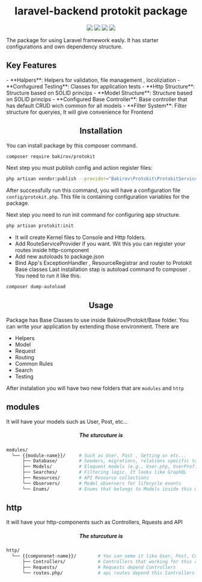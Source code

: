 <div align="center">
  <h1>laravel-backend protokit package</h1>
</div>

<div align="center">
  <img src="https://img.shields.io/packagist/dependency-v/bakirov/protokit/php">
  <img src="https://img.shields.io/packagist/dt/bakirov/protokit">
  <img src="https://img.shields.io/packagist/v/bakirov/protokit">
  <img src="https://img.shields.io/packagist/dt/bakirov/protokit">
</div>

The package for using Laravel framework easly. It has starter configurations and own dependency structure. 
  
<h2>Key Features</h2>
- **Halpers**: Helpers for validation, file management , locoliziation
- **Confugured Testing**:  Classes for application tests
- **Http Structure**:  Structure based on SOLID princips
- **Model Structure**:  Structure based on SOLID princips
- **Configured Base Controller**:  Base controller that has default CRUD wich common for all models
- **Filter System**:  Filter structure for queryies, It will give convenience for Frontend

<div align="center">
  <h2>Installation</h2>
</div>

You can install package by this composer command.
```bash
composer require bakirov/protokit
```

Next step you must publish config and action register files:

```bash
php artisan vendor:publish --provider="Bakirov\Protokit\ProtokitServiceProvider"
```
After successfully run this command, you will have a configuration file `config/protokit.php`. This file is containing configuration variables for the package.

Next step you need to run init command for configuring app structure. 
```bash
php artisan protokit:init
```
- It will create Kernel files to Console and Http folders.
- Add RouteServiceProvider if you want. Wit this you can register your routes inside http-component
- Add new autoloads to package.json
- Bind App's ExceptionHandler , ResourceRegistrar and router to Protokit Base classes
Last installation stap is autoload command fo composer . You need to run it like this.
```bash
composer dump-autoload
```
<div align="center">
  <h2>Usage</h2>
</div>

Package has Base Classes to use inside Bakirov/Protokit/Base folder. You can write your application by extending those environment.
There are
- Helpers
- Model
- Request
- Routing
- Common Rules 
- Search
- Testing

After instalation you will have two new folders that are `modules` and `http`

<h2>modules</h2>
It will have your models such as User, Post, etc...
<div align="center">
  <h5>The sturcuture is</h5>
</div>

```bash
modules/
  └── {{module-name}}/     # Such as User, Post , Setting or etc...
      ├── Database/        # Seeders, migrations, relations specific to User
      ├── Models/          # Eloquent models (e.g., User.php, UserProfile,)
      ├── Searches/        # Filtering logic. It looks like GraphQL
      ├── Resources/       # API Resource collections
      └── Observers/       # Model observers for lifecycle events
      └── Enums/           # Enums that belongs to Models inside this modules. (e,g., GenderEnum, UserTypeEnum)
```

<h2>http</h2>
It will have your http-components  such as Controllers, Rquests and API
<div align="center">
  <h5>The sturcuture is</h5>
</div>

```bash
http/
  └── {{componenet-name}}/        # You can neme it like User, Post, Comment. Sometimes it depends to module.
      ├── Controllers/            # Controllers that working for this component.
      ├── Requests/               # Requests depend Controllers
      └── routes.php/             # api routes depend this Controllers
```

